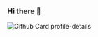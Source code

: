 ### Hi there 👋

![Github Card profile-details](http://github-profile-summary-cards.vercel.app/api/cards/profile-details?username=huangjuite&theme=github_dark)
